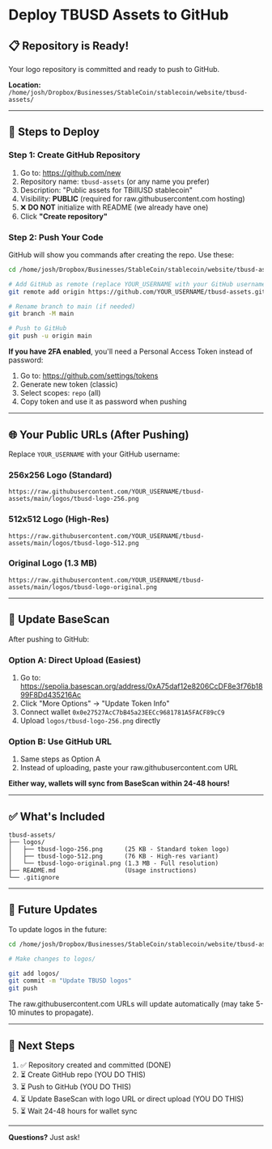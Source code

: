 # Deploy TBUSD Assets to GitHub

## 📋 Repository is Ready!

Your logo repository is committed and ready to push to GitHub.

**Location:** `/home/josh/Dropbox/Businesses/StableCoin/stablecoin/website/tbusd-assets/`

---

## 🚀 Steps to Deploy

### **Step 1: Create GitHub Repository**

1. Go to: https://github.com/new
2. Repository name: `tbusd-assets` (or any name you prefer)
3. Description: "Public assets for TBillUSD stablecoin"
4. Visibility: **PUBLIC** (required for raw.githubusercontent.com hosting)
5. ❌ **DO NOT** initialize with README (we already have one)
6. Click **"Create repository"**

### **Step 2: Push Your Code**

GitHub will show you commands after creating the repo. Use these:

```bash
cd /home/josh/Dropbox/Businesses/StableCoin/stablecoin/website/tbusd-assets

# Add GitHub as remote (replace YOUR_USERNAME with your GitHub username)
git remote add origin https://github.com/YOUR_USERNAME/tbusd-assets.git

# Rename branch to main (if needed)
git branch -M main

# Push to GitHub
git push -u origin main
```

**If you have 2FA enabled**, you'll need a Personal Access Token instead of password:
1. Go to: https://github.com/settings/tokens
2. Generate new token (classic)
3. Select scopes: `repo` (all)
4. Copy token and use it as password when pushing

---

## 🌐 Your Public URLs (After Pushing)

Replace `YOUR_USERNAME` with your GitHub username:

### **256x256 Logo (Standard)**
```
https://raw.githubusercontent.com/YOUR_USERNAME/tbusd-assets/main/logos/tbusd-logo-256.png
```

### **512x512 Logo (High-Res)**
```
https://raw.githubusercontent.com/YOUR_USERNAME/tbusd-assets/main/logos/tbusd-logo-512.png
```

### **Original Logo (1.3 MB)**
```
https://raw.githubusercontent.com/YOUR_USERNAME/tbusd-assets/main/logos/tbusd-logo-original.png
```

---

## 📱 Update BaseScan

After pushing to GitHub:

### **Option A: Direct Upload (Easiest)**
1. Go to: https://sepolia.basescan.org/address/0xA75daf12e8206CcDF8e3f76b1899F8Dd435216Ac
2. Click "More Options" → "Update Token Info"
3. Connect wallet `0x0e27527AcC7bB45a23EECc9681781A5FACF89cC9`
4. Upload `logos/tbusd-logo-256.png` directly

### **Option B: Use GitHub URL**
1. Same steps as Option A
2. Instead of uploading, paste your raw.githubusercontent.com URL

**Either way, wallets will sync from BaseScan within 24-48 hours!**

---

## ✅ What's Included

```
tbusd-assets/
├── logos/
│   ├── tbusd-logo-256.png      (25 KB - Standard token logo)
│   ├── tbusd-logo-512.png      (76 KB - High-res variant)
│   └── tbusd-logo-original.png (1.3 MB - Full resolution)
├── README.md                   (Usage instructions)
└── .gitignore
```

---

## 🔄 Future Updates

To update logos in the future:

```bash
cd /home/josh/Dropbox/Businesses/StableCoin/stablecoin/website/tbusd-assets

# Make changes to logos/

git add logos/
git commit -m "Update TBUSD logos"
git push
```

The raw.githubusercontent.com URLs will update automatically (may take 5-10 minutes to propagate).

---

## 🎯 Next Steps

1. ✅ Repository created and committed (DONE)
2. ⏳ Create GitHub repo (YOU DO THIS)
3. ⏳ Push to GitHub (YOU DO THIS)
4. ⏳ Update BaseScan with logo URL or direct upload (YOU DO THIS)
5. ⏳ Wait 24-48 hours for wallet sync

---

**Questions?** Just ask!
